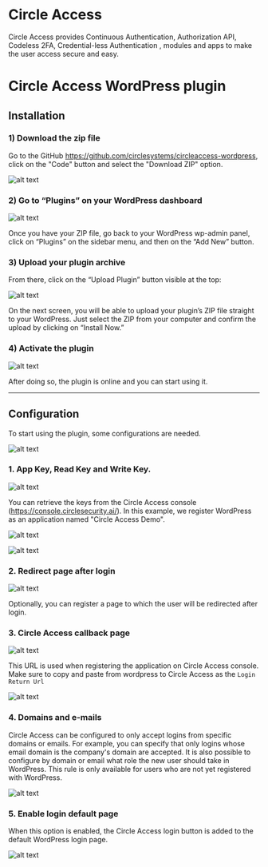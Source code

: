 # Circle Access
Circle Access provides Continuous Authentication, Authorization API, Codeless 2FA, Credential-less Authentication , modules and apps to make the user access secure and easy.

# Circle Access WordPress plugin

## Installation

### 1) Download the zip file

Go to the GitHub https://github.com/circlesystems/circleaccess-wordpress, click on the "Code" button and select the "Download ZIP" option.

![alt text](docs/images/image20.png)


### 2) Go to “Plugins” on your WordPress dashboard

![alt text](docs/images/image1.png) 


Once you have your ZIP file, go back to your WordPress wp-admin panel, click on “Plugins” on the sidebar menu, and then on the “Add New” button.


### 3) Upload your plugin archive

From there, click on the “Upload Plugin” button visible at the top:


![alt text](docs/images/image25.png)

On the next screen, you will be able to upload your plugin’s ZIP file straight to your WordPress. Just select the ZIP from your computer and confirm the upload by clicking on “Install Now.”

### 4) Activate the plugin

![alt text](docs/images/image28.png)

After doing so, the plugin is online and you can start using it.

<hr>
 
## Configuration

To start using the plugin, some configurations are needed. 

![alt text](docs/images/image35.png)
 

### 1. App Key, Read Key and Write Key. 

![alt text](docs/images/image45.png)

You can retrieve the keys from the Circle Access console (https://console.circlesecurity.ai/).
In this example, we register WordPress as an application named "Circle Access Demo".
 

![alt text](docs/images/image50.png)

 
![alt text](docs/images/image55.png)

### 2. Redirect page after login

![alt text](docs/images/image58.png)

Optionally, you can register a page to which the user will be redirected after login.


### 3. Circle Access callback page

![alt text](docs/images/image60.png)

This URL is used when registering the application on Circle Access console. Make sure to copy and paste from wordpress to Circle Access as the ```Login Return Url```

![alt text](docs/images/image65.png)

### 4. Domains and e-mails

Circle Access can be configured to only accept logins from specific domains or emails.
For example, you can specify that only logins whose email domain is the company's domain are accepted.
It is also possible to configure by domain or email what role the new user should take in WordPress. This rule is only available for users who are not yet registered with WordPress.

![alt text](docs/images/image70.png)

### 5. Enable login default page

When this option is enabled, the Circle Access login button is added to the default WordPress login page.

![alt text](docs/images/image41.png)
